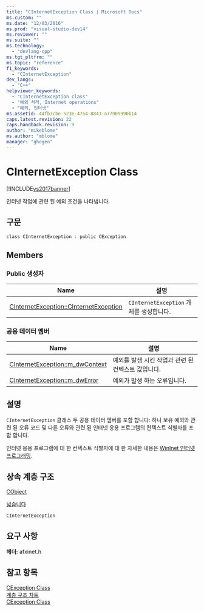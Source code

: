 ```yaml
---
title: "CInternetException Class | Microsoft Docs"
ms.custom: ""
ms.date: "12/03/2016"
ms.prod: "visual-studio-dev14"
ms.reviewer: ""
ms.suite: ""
ms.technology: 
  - "devlang-cpp"
ms.tgt_pltfrm: ""
ms.topic: "reference"
f1_keywords: 
  - "CInternetException"
dev_langs: 
  - "C++"
helpviewer_keywords: 
  - "CInternetException class"
  - "예외 처리, Internet operations"
  - "예외, 인터넷"
ms.assetid: 44fb3cbe-523e-4754-8843-a77909990b14
caps.latest.revision: 22
caps.handback.revision: 9
author: "mikeblome"
ms.author: "mblome"
manager: "ghogen"
---
```

# CInternetException Class
[!INCLUDE[vs2017banner](../../assembler/inline/includes/vs2017banner.md)]

인터넷 작업에 관련 된 예외 조건을 나타냅니다.  
  
## 구문  
  
```  
class CInternetException : public CException  
```  
  
## Members  
  
### Public 생성자  
  
|Name|설명|  
|----------|--------|  
|[CInternetException::CInternetException](../Topic/CInternetException::CInternetException.md)|`CInternetException` 개체를 생성합니다.|  
  
### 공용 데이터 멤버  
  
|Name|설명|  
|----------|--------|  
|[CInternetException::m\_dwContext](../Topic/CInternetException::m_dwContext.md)|예외를 발생 시킨 작업과 관련 된 컨텍스트 값입니다.|  
|[CInternetException::m\_dwError](../Topic/CInternetException::m_dwError.md)|예외가 발생 하는 오류입니다.|  
  
## 설명  
 `CInternetException` 클래스 두 공용 데이터 멤버를 포함 합니다: 하나 보유 예외와 관련 된 오류 코드 및 다른 오류와 관련 된 인터넷 응용 프로그램의 컨텍스트 식별자를 포함 합니다.  
  
 인터넷 응용 프로그램에 대 한 컨텍스트 식별자에 대 한 자세한 내용은  [WinInet 인터넷 프로그래밍](../../mfc/win32-internet-extensions-wininet.md).  
  
## 상속 계층 구조  
 [CObject](../../mfc/reference/cobject-class.md)  
  
 [넓습니다](../../mfc/reference/cexception-class.md)  
  
 `CInternetException`  
  
## 요구 사항  
 **헤더:**  afxinet.h  
  
## 참고 항목  
 [CException Class](../../mfc/reference/cexception-class.md)   
 [계층 구조 차트](../../mfc/hierarchy-chart.md)   
 [CException Class](../../mfc/reference/cexception-class.md)